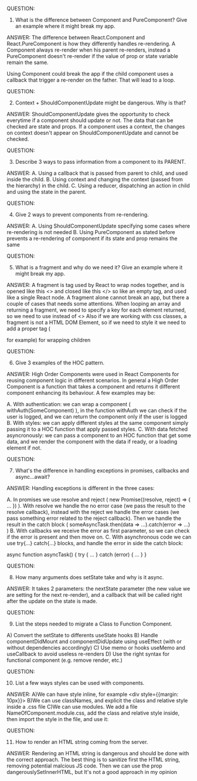 QUESTION:

1. What is the difference between Component and PureComponent?
   Give an example where it might break my app.

ANSWER:
The difference between React.Component and React.PureComponent is how they differently handles re-rendering.
A Component always re-render when his parent re-renders, instead a PureComponent doesn't re-render if the value
of prop or state variable remain the same.

Using Component could break the app if the child component uses a callback that trigger a re-render on the father.
That will lead to a loop.

QUESTION:

2. Context + ShouldComponentUpdate might be dangerous. Why is
   that?

ANSWER:
ShouldComponentUpdate gives the opportunity to check everytime if a component should update or not. The data that can be checked are state and props.
If a component uses a context, the changes on context doesn't appear on ShouldComponentUpdate and cannot be checked.

QUESTION:

3. Describe 3 ways to pass information from a component to its
   PARENT.

ANSWER:
A. Using a callback that is passed from parent to child, and used inside the child.
B. Using context and changing the context (passed from the hierarchy) in the child.
C. Using a reducer, dispatching an action in child and using the state in the parent.

QUESTION:

4. Give 2 ways to prevent components from re-rendering.

ANSWER:
A. Using ShouldComponentUpdate specifying some cases where re-rendering is not needed
B. Using PureComponent as stated before prevents a re-rendering of component if its state and prop remains the same

QUESTION:

5. What is a fragment and why do we need it? Give an example where it
   might break my app.

ANSWER:
A fragment is tag used by React to wrap nodes together, and is opened like this <> and closed like this </> so like an empty tag, and used like a single React node.
A fragment alone cannot break an app, but there a couple of cases that needs some attentions.
When looping an array and returning a fragment, we need to specify a key for each element returned, so we need to use <Fragment key={...}> instead of <>
Also if we are working with css classes, a fragment is not a HTML DOM Element, so if we need to style it we need to add a proper tag (<div> for example) for wrapping children

QUESTION:

6. Give 3 examples of the HOC pattern.

ANSWER:
High Order Components were used in React Components for reusing component logic in different scenarios. In general a High Order Component is a function that takes a component and returns it different component enhancing its behaviour. A few examples may be:

A. With authentication: we can wrap a component ( withAuth(SomeComponent) ), in the function withAuth we can check if the user is logged, and we can return the component only if the user is logged
B. With styles: we can apply different styles at the same component simply passing it to a HOC function that apply passed styles.
C. With data fetched asyncronously: we can pass a component to an HOC function that get some data, and we render the component with the data if ready, or a loading element if not.

QUESTION:

7. What's the difference in handling exceptions in promises,
   callbacks and async...await?

ANSWER:
Handling exceptions is different in the three cases:

A. In promises we use resolve and reject ( new Promise((resolve, reject) => { ... }) ). With resolve we handle the no error case (we pass the result to the resolve callback), instead with the reject we handle the error cases (we pass something error related to the reject callback). Then we handle the result in the catch block ( someAsyncTask.then(data => ...).catch(error => ...) )
B. With callbacks we receive the error as first parameter, so we can check if the error is present and then move on.
C. With asynchronous code we can use try{...} catch{...} blocks, and handle the error in side the catch block:

async function asyncTask() {
try {
...
} catch (error) {
...
}
}

QUESTION:

8. How many arguments does setState take and why is it async.

ANSWER:
It takes 2 parameters: the nextState parameter (the new value we are setting for the next re-render), and a callback that will be called right after the update on the state is made.

QUESTION:

9. List the steps needed to migrate a Class to Function
   Component.

A) Convert the setState to differents useState hooks
B) Handle componentDidMount and componentDidUpdate using useEffect (with or without dependencies accordingly)
C) Use memo or hooks useMemo and useCallback to avoid useless re-renders
D) Use the right syntax for functional component (e.g. remove render, etc.)

QUESTION:

10. List a few ways styles can be used with components.

ANSWER:
A)We can have style inline, for example <div style={{margin: 10px}}>
B)We can use classNames, and explicit the class and relative style inside a .css file
C)We can use modules. We add a file NameOfComponent.module.css, add the class and relative style inside, then import the style in the file, and use it: <div className={styles.classnameofcomponent}>

QUESTION:

11. How to render an HTML string coming from the server.

ANSWER:
Rendering an HTML string is dangerous and should be done with the correct approach.
The best thing is to sanitize first the HTML string, removing potential malcious JS code.
Then we can use the prop dangerouslySetInnerHTML, but It's not a good approach in my opinion
